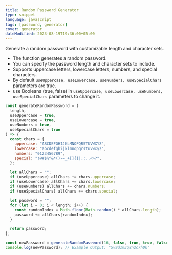 ```yaml
---
title: Random Password Generator
type: snippet
language: javascript
tags: [password, generator]
cover: generator
dateModified: 2023-08-19T19:36:00+05:00
---
```


Generate a random password with customizable length and character sets.

- The function generates a random password.
- You can specify the password length and character sets to include.
- Supports uppercase letters, lowercase letters, numbers, and special characters.
- By default `useUppercase, useLowercase, useNumbers, useSpecialChars` parameters are true.
- use Booleans (true, false) in `useUppercase, useLowercase, useNumbers, useSpecialChars` parameters to change it.

```js
const generateRandomPassword = (
  length,
  useUppercase = true,
  useLowercase = true,
  useNumbers = true,
  useSpecialChars = true
) => {
  const chars = {
    uppercase: "ABCDEFGHIJKLMNOPQRSTUVWXYZ",
    lowercase: "abcdefghijklmnopqrstuvwxyz",
    numbers: "0123456789",
    special: "!@#$%^&*()-=_+[]{}|;:,.<>?",
  };

  let allChars = "";
  if (useUppercase) allChars += chars.uppercase;
  if (useLowercase) allChars += chars.lowercase;
  if (useNumbers) allChars += chars.numbers;
  if (useSpecialChars) allChars += chars.special;

  let password = "";
  for (let i = 0; i < length; i++) {
    const randomIndex = Math.floor(Math.random() * allChars.length);
    password += allChars[randomIndex];
  }

  return password;
};
```

```js
const newPassword = generateRandomPassword(16, false, true, true, false);
console.log(newPassword); // Example Output: "5v9d1m3q8n2c7h0k"
```
